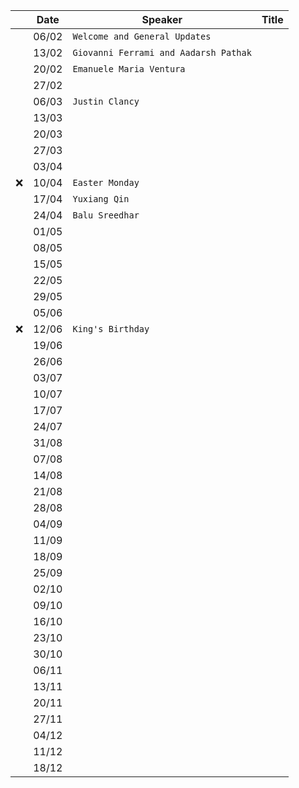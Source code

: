 
| | Date| Speaker | Title |
| --- | --- | --- | --- |
| | 06/02 | `Welcome and General Updates` | |
| | 13/02 | `Giovanni Ferrami and Aadarsh Pathak` | |
| | 20/02 | `Emanuele Maria Ventura` | |
| | 27/02 | | |
| | 06/03 | `Justin Clancy` | |
| | 13/03 | | |
| | 20/03 | | |
| | 27/03 | | |
| | 03/04 | | |
| ❌ | 10/04 | `Easter Monday` | |
| | 17/04 | `Yuxiang Qin` | |
| | 24/04 | `Balu Sreedhar`| |
| | 01/05 | | |
| | 08/05 | | |
| | 15/05 | | |
| | 22/05 | | |
| | 29/05 | | |
| | 05/06 | | |
| ❌ | 12/06 | `King's Birthday` | |
| | 19/06 | | |
| | 26/06 | | |
| | 03/07 | | |
| | 10/07 | | |
| | 17/07 | | |
| | 24/07 | | |
| | 31/08 | | |
| | 07/08 | | |
| | 14/08 | | |
| | 21/08 | | |
| | 28/08 | | |
| | 04/09 | | |
| | 11/09 | | |
| | 18/09 | | |
| | 25/09 | | |
| | 02/10 | | |
| | 09/10 | | |
| | 16/10 | | |
| | 23/10 | | |
| | 30/10 | | |
| | 06/11 | | |
| | 13/11 | | |
| | 20/11 | | |
| | 27/11 | | |
| | 04/12 | | |
| | 11/12 | | |
| | 18/12 | | |